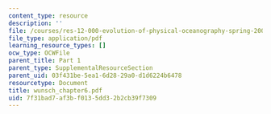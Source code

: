 ```yaml
---
content_type: resource
description: ''
file: /courses/res-12-000-evolution-of-physical-oceanography-spring-2007/7f31bad7af3bf0135dd32b2cb39f7309_wunsch_chapter6.pdf
file_type: application/pdf
learning_resource_types: []
ocw_type: OCWFile
parent_title: Part 1
parent_type: SupplementalResourceSection
parent_uid: 03f431be-5ea1-6d28-29a0-d1d6224b6478
resourcetype: Document
title: wunsch_chapter6.pdf
uid: 7f31bad7-af3b-f013-5dd3-2b2cb39f7309
---
```

